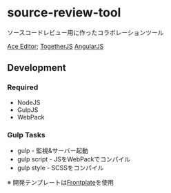 source-review-tool
==================

ソースコードレビュー用に作ったコラボレーションツール

[Ace Editor](http://ace.c9.io/#nav=about);
[TogetherJS](https://togetherjs.com/)
[AngularJS](https://angularjs.org/)

## Development

### Required

* NodeJS
* GulpJS
* WebPack

### Gulp Tasks

* gulp - 監視&サーバー起動
* gulp script - JSをWebPackでコンパイル
* gulp style - SCSSをコンパイル

※ 開発テンプレートは[Frontplate](https://github.com/frontainer/frontplate)を使用